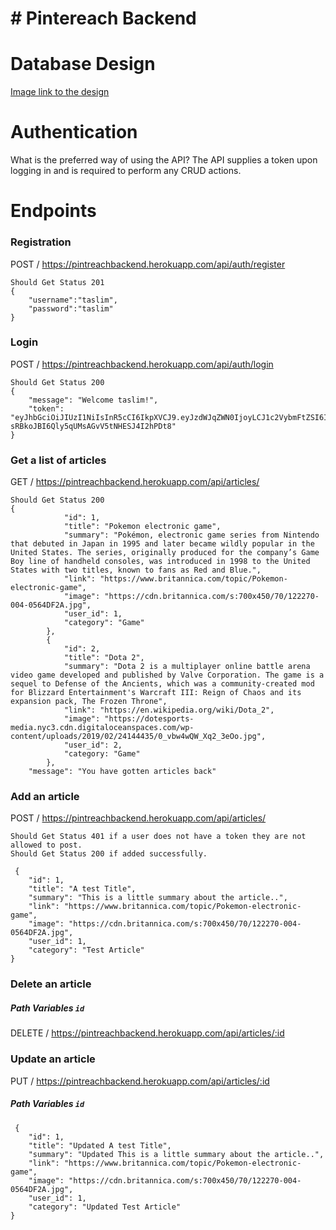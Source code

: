 ﻿# # Pintereach Backend

# Database Design

[Image link to the design](https://imgur.com/a/B6CkLxA)

# Authentication

<p>  What is the preferred way of using the API? The API supplies a token upon logging in and is required to perform any CRUD actions.</p>

# Endpoints

### Registration

POST / https://pintreachbackend.herokuapp.com/api/auth/register

```
Should Get Status 201
{
	"username":"taslim",
	"password":"taslim"
}
```

### Login

POST / https://pintreachbackend.herokuapp.com/api/auth/login

```
Should Get Status 200
{
    "message": "Welcome taslim!",
    "token": "eyJhbGciOiJIUzI1NiIsInR5cCI6IkpXVCJ9.eyJzdWJqZWN0IjoyLCJ1c2VybmFtZSI6InJveCIsImlhdCI6MTU2MTM5ODcxNCwiZXhwIjoxNTYyMzQ5MTE0fQ.TUGs2t-sRBkoJBI6Qly5qUMsAGvV5tNHESJ4I2hPDt8"
}
```

### Get a list of articles

GET / https://pintreachbackend.herokuapp.com/api/articles/

```
Should Get Status 200
{
            "id": 1,
            "title": "Pokemon electronic game",
            "summary": "Pokémon, electronic game series from Nintendo that debuted in Japan in 1995 and later became wildly popular in the United States. The series, originally produced for the company’s Game Boy line of handheld consoles, was introduced in 1998 to the United States with two titles, known to fans as Red and Blue.",
            "link": "https://www.britannica.com/topic/Pokemon-electronic-game",
            "image": "https://cdn.britannica.com/s:700x450/70/122270-004-0564DF2A.jpg",
            "user_id": 1,
            "category": "Game"
        },
        {
            "id": 2,
            "title": "Dota 2",
            "summary": "Dota 2 is a multiplayer online battle arena video game developed and published by Valve Corporation. The game is a sequel to Defense of the Ancients, which was a community-created mod for Blizzard Entertainment's Warcraft III: Reign of Chaos and its expansion pack, The Frozen Throne",
            "link": "https://en.wikipedia.org/wiki/Dota_2",
            "image": "https://dotesports-media.nyc3.cdn.digitaloceanspaces.com/wp-content/uploads/2019/02/24144435/0_vbw4wQW_Xq2_3eOo.jpg",
            "user_id": 2,
            "category: "Game"
        },
    "message": "You have gotten articles back"
```

### Add an article

POST / https://pintreachbackend.herokuapp.com/api/articles/

```
Should Get Status 401 if a user does not have a token they are not allowed to post.
Should Get Status 200 if added successfully.

 {
    "id": 1,
	"title": "A test Title",
	"summary": "This is a little summary about the article..",
	"link": "https://www.britannica.com/topic/Pokemon-electronic-game",
	"image": "https://cdn.britannica.com/s:700x450/70/122270-004-0564DF2A.jpg",
	"user_id": 1,
	"category": "Test Article"
}

```

### Delete an article

##### Path Variables `id`

DELETE / https://pintreachbackend.herokuapp.com/api/articles/:id

### Update an article

PUT / https://pintreachbackend.herokuapp.com/api/articles/:id

##### Path Variables `id`

```
 {
    "id": 1,
	"title": "Updated A test Title",
	"summary": "Updated This is a little summary about the article..",
	"link": "https://www.britannica.com/topic/Pokemon-electronic-game",
	"image": "https://cdn.britannica.com/s:700x450/70/122270-004-0564DF2A.jpg",
	"user_id": 1,
	"category": "Updated Test Article"
}

```
